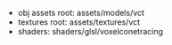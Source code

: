 - obj assets root: assets/models/vct
- textures root: assets/textures/vct
- shaders: shaders/glsl/voxelconetracing
